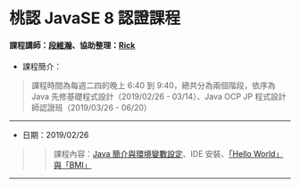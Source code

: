 # 桃認 JavaSE 8 認證課程
#### 課程講師：[段維瀚](https://github.com/vincenttuan)、協助整理：[Rick](https://github.com/rickbsr)

* 課程簡介：
> 課程時間為每週二四的晚上 6:40 到 9:40，總共分為兩個階段，依序為 Java 先修基礎程式設計（2019/02/26 - 03/14）、Java OCP JP 程式設計師認證班（2019/03/26 - 06/20）

---
* 日期：2019/02/26
>> 課程內容：[Java 簡介與環境變數設定](https://codingbydumbbell.blogspot.com/2018/05/java-basic-aboutjava.html)、IDE 安裝、[「Hello World」與「BMI」](https://github.com/vincenttuan/JavaCourse0226/blob/master/src/lab/Hello.java)

---
